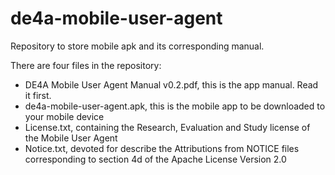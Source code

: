 # de4a-mobile-user-agent
Repository to store mobile apk and its corresponding manual.

There are four files in the repository:

* DE4A Mobile User Agent Manual v0.2.pdf, this is the app manual. Read it first.
* de4a-mobile-user-agent.apk, this is the mobile app to be downloaded to your mobile device
* License.txt, containing the Research, Evaluation and Study license of the Mobile User Agent
* Notice.txt, devoted for describe the Attributions from NOTICE files corresponding to section 4d of the Apache License Version 2.0